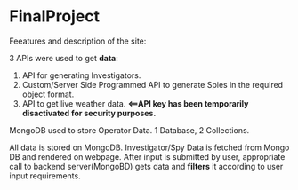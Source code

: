 # FinalProject
Feeatures and description of the site:

3 APIs were used to get **data**:

1) API for generating Investigators.
2) Custom/Server Side Programmed API to generate Spies in the required object format.
3) API to get live weather data. **<==API key has been temporarily disactivated for security purposes.**

MongoDB used to store Operator Data.
1 Database, 2 Collections.

All data is stored on MongoDB. Investigator/Spy Data is fetched from Mongo DB and rendered on webpage.
After input is submitted by user, appropriate call to backend server(MongoBD) gets data and **filters** it according to user input requirements.
